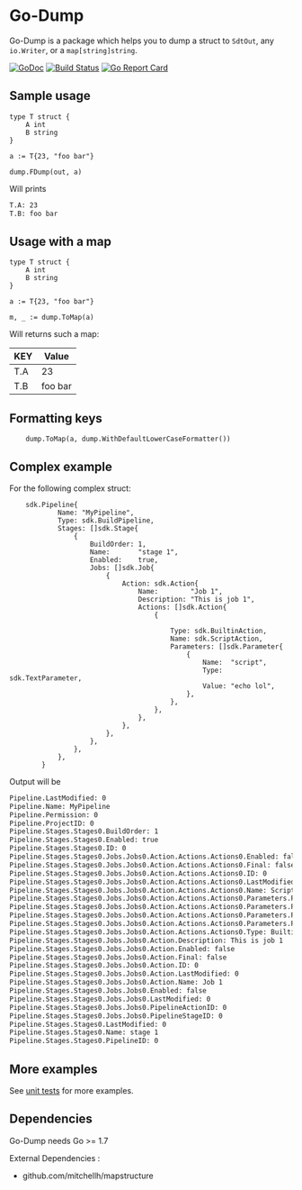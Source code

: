 # Go-Dump

Go-Dump is a package which helps you to dump a struct to `SdtOut`, any `io.Writer`, or a `map[string]string`.

[![GoDoc](https://img.shields.io/badge/godoc-reference-blue.svg)](http://godoc.org/github.com/fsamin/go-dump) [![Build Status](https://travis-ci.org/fsamin/go-dump.svg?branch=master)](https://travis-ci.org/fsamin/go-dump) [![Go Report Card](https://goreportcard.com/badge/github.com/fsamin/go-dump)](https://goreportcard.com/report/github.com/fsamin/go-dump)

## Sample usage

````golang
type T struct {
    A int
    B string
}

a := T{23, "foo bar"}

dump.FDump(out, a)
````

Will prints

````bash
T.A: 23
T.B: foo bar
````

## Usage with a map

```golang
type T struct {
    A int
    B string
}

a := T{23, "foo bar"}

m, _ := dump.ToMap(a)
```

Will returns such a map:

| KEY           | Value         |
| ------------- | ------------- |
| T.A           | 23            |
| T.B           | foo bar       |

## Formatting keys

```golang
    dump.ToMap(a, dump.WithDefaultLowerCaseFormatter())
```

## Complex example

For the following complex struct:

```golang
    sdk.Pipeline{
            Name: "MyPipeline",
            Type: sdk.BuildPipeline,
            Stages: []sdk.Stage{
                {
                    BuildOrder: 1,
                    Name:       "stage 1",
                    Enabled:    true,
                    Jobs: []sdk.Job{
                        {
                            Action: sdk.Action{
                                Name:        "Job 1",
                                Description: "This is job 1",
                                Actions: []sdk.Action{
                                    {

                                        Type: sdk.BuiltinAction,
                                        Name: sdk.ScriptAction,
                                        Parameters: []sdk.Parameter{
                                            {
                                                Name:  "script",
                                                Type:  sdk.TextParameter,
                                                Value: "echo lol",
                                            },
                                        },
                                    },
                                },
                            },
                        },
                    },
                },
            },
        }
```

Output will be

````bash
Pipeline.LastModified: 0
Pipeline.Name: MyPipeline
Pipeline.Permission: 0
Pipeline.ProjectID: 0
Pipeline.Stages.Stages0.BuildOrder: 1
Pipeline.Stages.Stages0.Enabled: true
Pipeline.Stages.Stages0.ID: 0
Pipeline.Stages.Stages0.Jobs.Jobs0.Action.Actions.Actions0.Enabled: false
Pipeline.Stages.Stages0.Jobs.Jobs0.Action.Actions.Actions0.Final: false
Pipeline.Stages.Stages0.Jobs.Jobs0.Action.Actions.Actions0.ID: 0
Pipeline.Stages.Stages0.Jobs.Jobs0.Action.Actions.Actions0.LastModified: 0
Pipeline.Stages.Stages0.Jobs.Jobs0.Action.Actions.Actions0.Name: Script
Pipeline.Stages.Stages0.Jobs.Jobs0.Action.Actions.Actions0.Parameters.Parameters0.ID: 0
Pipeline.Stages.Stages0.Jobs.Jobs0.Action.Actions.Actions0.Parameters.Parameters0.Name: script
Pipeline.Stages.Stages0.Jobs.Jobs0.Action.Actions.Actions0.Parameters.Parameters0.Type: text
Pipeline.Stages.Stages0.Jobs.Jobs0.Action.Actions.Actions0.Parameters.Parameters0.Value: echo lol
Pipeline.Stages.Stages0.Jobs.Jobs0.Action.Actions.Actions0.Type: Builtin
Pipeline.Stages.Stages0.Jobs.Jobs0.Action.Description: This is job 1
Pipeline.Stages.Stages0.Jobs.Jobs0.Action.Enabled: false
Pipeline.Stages.Stages0.Jobs.Jobs0.Action.Final: false
Pipeline.Stages.Stages0.Jobs.Jobs0.Action.ID: 0
Pipeline.Stages.Stages0.Jobs.Jobs0.Action.LastModified: 0
Pipeline.Stages.Stages0.Jobs.Jobs0.Action.Name: Job 1
Pipeline.Stages.Stages0.Jobs.Jobs0.Enabled: false
Pipeline.Stages.Stages0.Jobs.Jobs0.LastModified: 0
Pipeline.Stages.Stages0.Jobs.Jobs0.PipelineActionID: 0
Pipeline.Stages.Stages0.Jobs.Jobs0.PipelineStageID: 0
Pipeline.Stages.Stages0.LastModified: 0
Pipeline.Stages.Stages0.Name: stage 1
Pipeline.Stages.Stages0.PipelineID: 0
````

## More examples

See [unit tests](test/dump_test.go) for more examples.

## Dependencies

Go-Dump needs Go >= 1.7

External Dependencies :

- github.com/mitchellh/mapstructure